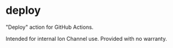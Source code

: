 # deploy

"Deploy" action for GitHub Actions.

Intended for internal Ion Channel use. Provided with no warranty.
